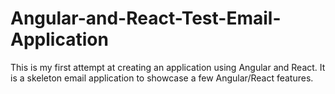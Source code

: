 # Angular-and-React-Test-Email-Application
This is my first attempt at creating an application using Angular and React. It is a skeleton email application to showcase a few Angular/React features.
